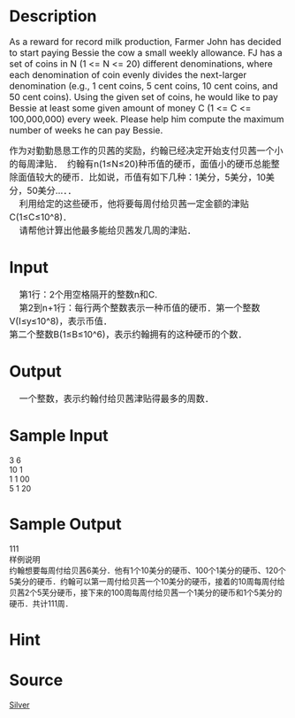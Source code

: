 
# Description

<div class="content"><p><span style="font-size: medium">As a reward for record milk production, Farmer John has decided to start paying Bessie the cow a small weekly allowance. FJ has a set of coins in N (1 &lt;= N &lt;= 20) different denominations, where each denomination of coin evenly divides the next-larger denomination (e.g., 1 cent coins, 5 cent coins, 10 cent coins, and 50 cent coins). Using the given set of coins, he would like to pay Bessie at least some given amount of money C (1 &lt;= C &lt;= 100,000,000) every week. Please help him compute the maximum number of weeks he can pay Bessie. </span></p>
<div><span style="font-size: medium">作为对勤勤恳恳工作的贝茜的奖励，约翰已经决定开始支付贝茜一个小的每周津贴．</span><span style="font-size: medium">  约翰有n(1≤N≤20)种币值的硬币，面值小的硬币总能整除面值较大的硬币．比如说，币值有如下几种：1美分，5美分，10美分，50美分…．．</span></div>
<div><span style="font-size: medium">    利用给定的这些硬币，他将要每周付给贝茜一定金额的津贴C(1≤C≤10^8)．</span></div>
<div><span style="font-size: medium">    请帮他计算出他最多能给贝茜发几周的津贴．</span></div></div>

# Input

<div class="content"><div><span style="font-size: medium">    第1行：2个用空格隔开的整数n和C.</span></div>
<div><span style="font-size: medium">    第2到n+1行：每行两个整数表示一种币值的硬币．第一个整数V(I≤y≤10^8)，表示币值．</span></div>
<div><span style="font-size: medium">第二个整数B(1≤B≤10^6)，表示约翰拥有的这种硬币的个数．</span></div></div>

# Output

<div class="content"><div><span style="font-size: medium">    一个整数，表示约翰付给贝茜津贴得最多的周数．</span></div></div>

# Sample Input

<div class="content"><span class="sampledata">    3  6<br/>
    10  1<br/>
    1  1 00<br/>
    5  1 20<br/>
</span></div>

# Sample Output

<div class="content"><span class="sampledata">   111<br/>
样例说明<br/>
    约翰想要每周付给贝茜6美分．他有1个10美分的硬币、100个1美分的硬币、120个5美分的硬币．约翰可以第一周付给贝茜一个10美分的硬币，接着的10周每周付给贝茜2个5芙分硬币，接下来的100周每周付给贝茜一个1美分的硬币和1个5美分的硬币．共计111周．</span></div>

# Hint

<div class="content"><p></p></div>

# Source

<div class="content"><p><a href="problemset.php?search=Silver">Silver</a></p></div>

